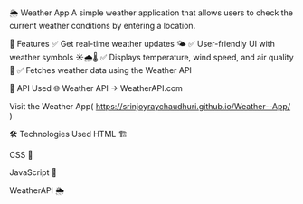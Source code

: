🌦️ Weather App
A simple weather application that allows users to check the current weather conditions by entering a location.

🚀 Features
✅ Get real-time weather updates 🌤️
✅ User-friendly UI with weather symbols ☀️🌧️🌡️
✅ Displays temperature, wind speed, and air quality 💨
✅ Fetches weather data using the Weather API

🔗 API Used
🌐 Weather API → WeatherAPI.com

 Visit the Weather App( https://srinjoyraychaudhuri.github.io/Weather--App/ )


🛠 Technologies Used
HTML 🏗️

CSS 🎨

JavaScript 🚀

WeatherAPI 🌦️

